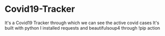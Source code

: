 # Covid19-Tracker
It's a Covid19 Tracker through which we can see the active covid cases
It's built with python 
I installed requests and beautifulsoup4 through !pip action 

